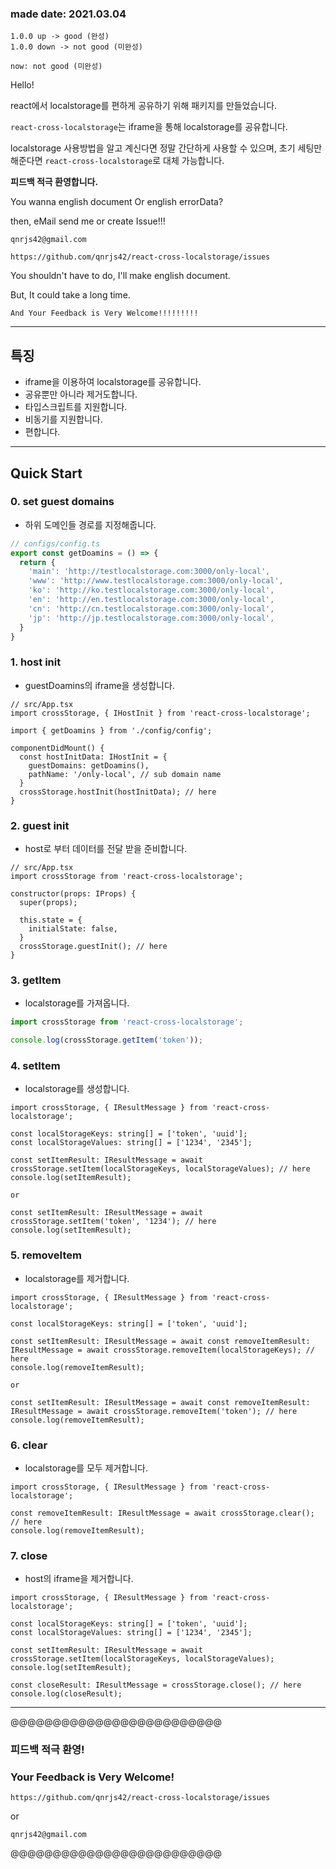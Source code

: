 ### made date: 2021.03.04

```shell
1.0.0 up -> good (완성)
1.0.0 down -> not good (미완성)

now: not good (미완성)
```

Hello!

react에서 localstorage를 편하게 공유하기 위해 패키지를 만들었습니다.

`react-cross-localstorage`는 iframe을 통해 localstorage를 공유합니다.

localstorage 사용방법을 알고 계신다면 정말 간단하게 사용할 수 있으며, 초기 세팅만 해준다면 `react-cross-localstorage`로 대체 가능합니다.

**피드백 적극 환영합니다.**

You wanna english document Or english errorData?

then, eMail send me or create Issue!!!

`qnrjs42@gmail.com`

`https://github.com/qnrjs42/react-cross-localstorage/issues`

You shouldn't have to do, I'll make english document.

But, It could take a long time.

`And Your Feedback is Very Welcome!!!!!!!!!`

---

## 특징

- iframe을 이용하여 localstorage를 공유합니다.
- 공유뿐만 아니라 제거도합니다.
- 타입스크립트를 지원합니다.
- 비동기를 지원합니다.
- 편합니다.

---

## Quick Start

### 0. set guest domains

- 하위 도메인들 경로를 지정해줍니다.

```ts
// configs/config.ts
export const getDoamins = () => {
  return {
    'main': 'http://testlocalstorage.com:3000/only-local',
    'www': 'http://www.testlocalstorage.com:3000/only-local',
    'ko': 'http://ko.testlocalstorage.com:3000/only-local',
    'en': 'http://en.testlocalstorage.com:3000/only-local',
    'cn': 'http://cn.testlocalstorage.com:3000/only-local',
    'jp': 'http://jp.testlocalstorage.com:3000/only-local',
  }
}
```



### 1. host init

- guestDoamins의 iframe을 생성합니다.

```tsx
// src/App.tsx
import crossStorage, { IHostInit } from 'react-cross-localstorage';

import { getDoamins } from './config/config';

componentDidMount() {
  const hostInitData: IHostInit = {
    guestDomains: getDoamins(),
    pathName: '/only-local', // sub domain name
  }
  crossStorage.hostInit(hostInitData); // here
}
```



### 2. guest init

- host로 부터 데이터를 전달 받을 준비합니다.

```tsx
// src/App.tsx
import crossStorage from 'react-cross-localstorage';

constructor(props: IProps) {
  super(props);

  this.state = {
    initialState: false,
  }
  crossStorage.guestInit(); // here
}
```



### 3. getItem

- localstorage를 가져옵니다.

```ts
import crossStorage from 'react-cross-localstorage';

console.log(crossStorage.getItem('token'));
```



### 4. setItem

- localstorage를 생성합니다.

```tsx
import crossStorage, { IResultMessage } from 'react-cross-localstorage';

const localStorageKeys: string[] = ['token', 'uuid'];
const localStorageValues: string[] = ['1234', '2345'];

const setItemResult: IResultMessage = await crossStorage.setItem(localStorageKeys, localStorageValues); // here
console.log(setItemResult);

or

const setItemResult: IResultMessage = await crossStorage.setItem('token', '1234'); // here
console.log(setItemResult);
```



### 5. removeItem

- localstorage를 제거합니다.

```tsx
import crossStorage, { IResultMessage } from 'react-cross-localstorage';

const localStorageKeys: string[] = ['token', 'uuid'];

const setItemResult: IResultMessage = await const removeItemResult: IResultMessage = await crossStorage.removeItem(localStorageKeys); // here
console.log(removeItemResult);

or

const setItemResult: IResultMessage = await const removeItemResult: IResultMessage = await crossStorage.removeItem('token'); // here
console.log(removeItemResult);
```



### 6. clear

- localstorage를 모두 제거합니다.

```tsx
import crossStorage, { IResultMessage } from 'react-cross-localstorage';

const removeItemResult: IResultMessage = await crossStorage.clear(); // here
console.log(removeItemResult);
```



### 7. close

- host의 iframe을 제거합니다.

```tsx
import crossStorage, { IResultMessage } from 'react-cross-localstorage';

const localStorageKeys: string[] = ['token', 'uuid'];
const localStorageValues: string[] = ['1234', '2345'];

const setItemResult: IResultMessage = await crossStorage.setItem(localStorageKeys, localStorageValues);
console.log(setItemResult);

const closeResult: IResultMessage = crossStorage.close(); // here
console.log(closeResult);
```



---



@@@@@@@@@@@@@@@@@@@@@@@@@

### 피드백 적극 환영!

### Your Feedback is Very Welcome!

`https://github.com/qnrjs42/react-cross-localstorage/issues`

or

`qnrjs42@gmail.com`

@@@@@@@@@@@@@@@@@@@@@@@@@



